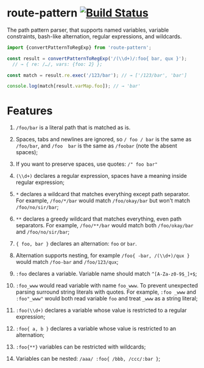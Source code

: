 # route-pattern [![Build Status](https://travis-ci.com/smikhalevski/route-pattern.svg?branch=master)](https://travis-ci.com/smikhalevski/route-pattern)

The path pattern parser, that supports named variables, variable constraints, bash-like alternation, regular expressions, and wildcards.

```js
import {convertPatternToRegExp} from 'route-pattern';

const result = convertPatternToRegExp('/(\\d+)/:foo{ bar, qux }');
  // → { re: /…/, vars: {foo: 2} };

const match = result.re.exec('/123/bar'); // → ['/123/bar', 'bar']

console.log(match[result.varMap.foo]); // → 'bar'
```

# Features

1. `/foo/bar` is a literal path that is matched as is.

1. Spaces, tabs and newlines are ignored, so `/ foo / bar` is the same as `/foo/bar`, and `/foo  bar` is the same
   as `/foobar` (note the absent spaces);

1. If you want to preserve spaces, use quotes: `/" foo bar"`

1. `(\\d+)` declares a regular expression, spaces have a meaning inside regular expression;

1. `*` declares a wildcard that matches everything except path separator. For example, `/foo/*/bar` would
   match `/foo/okay/bar` but won't match `/foo/no/sir/bar`;

1. `**` declares a greedy wildcard that matches everything, even path separators. For example, `/foo/**/bar` would match
   both `/foo/okay/bar` and `/foo/no/sir/bar`;

1. `{ foo, bar }` declares an alternation: `foo` or `bar`.

1. Alternation supports nesting, for example `/foo{ -bar, /(\\d+)/qux }` would match `/foo-bar` and `/foo/123/qux`;

1. `:foo` declares a variable. Variable name should match `^[A-Za-z0-9$_]+$`;

1. `:foo_www` would read variable with name `foo_www`. To prevent unexpected parsing surround string literals with
   quotes. For example, `:foo _www` and `:foo"_www"` would both read variable `foo` and treat `_www` as a string
   literal;

1. `:foo(\\d+)` declares a variable whose value is restricted to a regular expression;

1. `:foo{ a, b }` declares a variable whose value is restricted to an alternation;

1. `:foo{**}` variables can be restricted with wildcards;

1. Variables can be nested: `/aaa/ :foo{ /bbb, /ccc/:bar }`;
